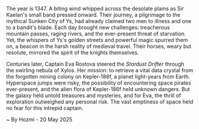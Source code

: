 
The year is 1347.  A biting wind whipped across the desolate plains as Sir Kaelan's small band pressed onward.  Their journey, a pilgrimage to the mythical Sunken City of Ys, had already claimed two men to illness and one to a bandit's blade.  Each day brought new challenges: treacherous mountain passes, raging rivers, and the ever-present threat of starvation.  Yet, the whispers of Ys's golden streets and powerful magic spurred them on, a beacon in the harsh reality of medieval travel.  Their horses, weary but resolute, mirrored the spirit of the knights themselves.

Centuries later, Captain Eva Rostova steered the *Stardust Drifter* through the swirling nebula of Xylos.  Her mission: to retrieve a vital data crystal from the forgotten mining colony on Kepler-186f, a planet light-years from Earth.  Hyperspace jumps were risky, the possibility of encountering space pirates ever-present, and the alien flora of Kepler-186f held unknown dangers.  But the galaxy held untold treasures and mysteries, and for Eva, the thrill of exploration outweighed any personal risk. The vast emptiness of space held no fear for this intrepid captain.

~ By Hozmi - 20 May 2025
